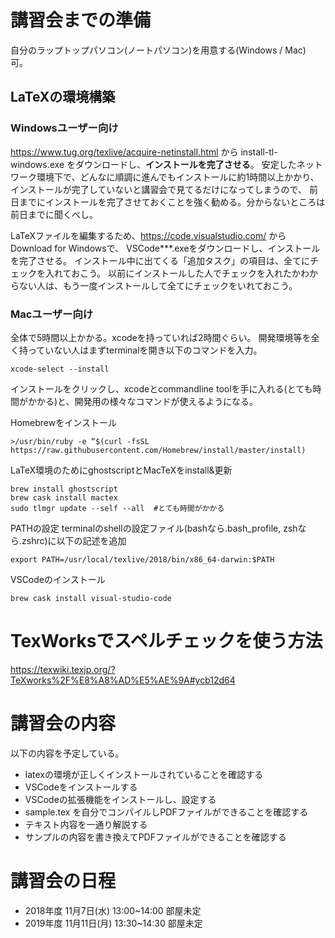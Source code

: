 # 講習会までの準備

自分のラップトップパソコン(ノートパソコン)を用意する(Windows / Mac) 可。

## LaTeXの環境構築
### Windowsユーザー向け
https://www.tug.org/texlive/acquire-netinstall.html から install-tl-windows.exe をダウンロードし、**インストールを完了させる**。
安定したネットワーク環境下で、どんなに順調に進んでもインストールに約1時間以上かかり、インストールが完了していないと講習会で見てるだけになってしまうので、
前日までにインストールを完了させておくことを強く勧める。分からないところは前日までに聞くべし。

LaTeXファイルを編集するため、https://code.visualstudio.com/ から Download for Windowsで、 VSCode***.exeをダウンロードし、インストールを完了させる。
インストール中に出てくる「追加タスク」の項目は、全てにチェックを入れておこう。
以前にインストールした人でチェックを入れたかわからない人は、もう一度インストールして全てにチェックをいれておこう。

### Macユーザー向け
全体で5時間以上かかる。xcodeを持っていれば2時間ぐらい。
開発環境等を全く持っていない人はまずterminalを開き以下のコマンドを入力。
```
xcode-select --install
```
インストールをクリックし、xcodeとcommandline toolを手に入れる(とても時間がかかる)と、開発用の様々なコマンドが使えるようになる。

Homebrewをインストール
```
>/usr/bin/ruby -e “$(curl -fsSL https://raw.githubusercontent.com/Homebrew/install/master/install)
```

LaTeX環境のためにghostscriptとMacTeXをinstall&更新
```
brew install ghostscript
brew cask install mactex
sudo tlmgr update --self --all  #とても時間がかかる
```

PATHの設定
terminalのshellの設定ファイル(bashなら.bash_profile, zshなら.zshrc)に以下の記述を追加
```
export PATH=/usr/local/texlive/2018/bin/x86_64-darwin:$PATH
```

VSCodeのインストール
```
brew cask install visual-studio-code
```

# TexWorksでスペルチェックを使う方法

https://texwiki.texjp.org/?TeXworks%2F%E8%A8%AD%E5%AE%9A#ycb12d64

# 講習会の内容

以下の内容を予定している。

* latexの環境が正しくインストールされていることを確認する
* VSCodeをインストールする
* VSCodeの拡張機能をインストールし、設定する
* sample.tex を自分でコンパイルしPDFファイルができることを確認する
* テキスト内容を一通り解説する
* サンプルの内容を書き換えてPDFファイルができることを確認する

# 講習会の日程
* 2018年度 11月7日(水) 13:00~14:00 部屋未定
* 2019年度 11月11日(月) 13:30~14:30 部屋未定